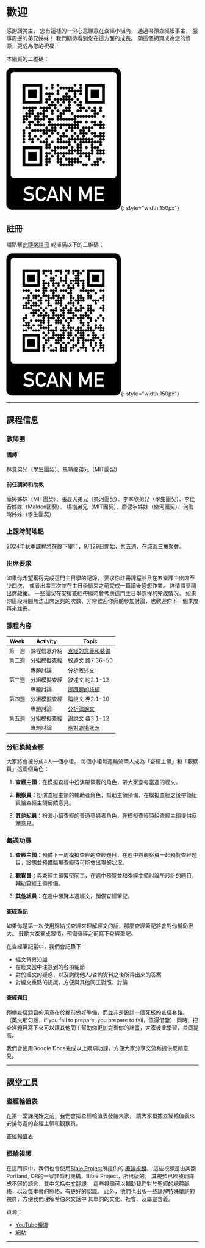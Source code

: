 # 歡迎

感謝讚美主，
您有這樣的一份心意願意在查經小組內，
通過帶領查經服事主，
服事周邊的弟兄姊妹！
我們期待看到您在這方面的成長。
願這個網頁成為您的資源，更成為您的祝福！

本網頁的二維碼：

![](./images/website-qrcode.png){: style="width:150px"}

## 註冊

請點擊[此鏈接註冊](https://airtable.com/shrS5gKu57LudKDSh)
或掃描以下的二維碼：

![](./images/registration-qrcode.png){: style="width:150px"}

<!-- 本季課堂已停止接受註冊，請等到下一季課堂開放再註冊。-->

---

## 課程信息

### 教師團

#### 講師

林意弟兄（學生團契）、馬靖龍弟兄（MIT團契）

#### 前任講師和助教

龐婷姊妹（MIT團契）、張晨天弟兄（樂河團契）、李季欣弟兄（學生團契）、李佳音姊妹（Malden团契）、
楊栩弟兄（MIT團契）、廖偲宇姊妹（樂河團契）、何海晴姊妹（學生團契）

### 上課時間地點

<!-- 疫情期間，我們的課堂會在Discord上進行。 -->

2024年秋季課程將在線下舉行，9月29日開始，共五週，在城區三樓聚會。

### 出席要求

如果你希望獲得完成這門主日學的記錄，
要求你註冊課程並且在五堂課中出席至少四次，
或者出席三次並在主日學結束之前完成一篇讀後感想作業。
詳情請參閱[出席政策](./completion-policy.md)。
一些團契在安排查經帶領時會考慮這門主日學課程的完成情況。
如果你這段時間無法出席足夠的次數，非常歡迎你旁聽參加討論，也歡迎你下一個季度再來註冊。

### 課程內容

| Week   | Activity     | Topic                                                   |
|--------|--------------|---------------------------------------------------------|
| 第一週 | 課程信息介紹 | [查經的意義和裝備](class-notes/lesson-1-foundations.md) |
| 第二週 | 分組模擬查經 | 敘述文 路7:36-50                                        |
|        | 專題討論     | [分析敘述文](class-notes/lesson-2-narrative.md)         |
| 第三週 | 分組模擬查經 | 敘述文 約2:1-12                                         |
|        | 專題討論     | [提問題的技術](class-notes/lesson-3-questioning.md)     |
| 第四週 | 分組模擬查經 | 論說文 弗2:1-10                                         |
|        | 專題討論     | [分析論說文](class-notes/lesson-4-argumentation.md)     |
| 第五週 | 分組模擬查經 | 論說文 各3:1-12                                         |
|        | 專題討論     | [應對臨場狀況](class-notes/lesson-5-situations.md)      |

### 分組模擬查經

大家將會被分成4人一個小組。
每個小組每週輪流兩人成為「查經主領」和「觀察員」這兩個角色：

1. **查經主領**：在模擬查經中扮演帶領著的角色，帶大家查考當週的經文。

2. **觀察員**：扮演查經主領的輔助者角色，幫助主領預備，在模擬查經之後帶領組員給查經主領反饋意見。

3. **其他組員**：扮演小組查經的普通參與者角色，在模擬查經時給查經主領提供反饋意見。

### 每週功課

1. **查經主領**：預備下一周模擬查經的查經題目，在週中與觀察員一起預覽查經題目，設想並預備臨場查經時可能會出現的狀況。

2. **觀察員**：與查經主領緊密同工，在週中預覽並和查經主領討論所設計的題目，輔助查經主領預備。

3. **其他組員**：在週中預覽本週經文，預備查經筆記。

#### 查經筆記

如果你是第一次使用歸納式查經來理解經文的話，那麼查經筆記將會對你幫助很大。
鼓勵大家養成習慣，預備查經之前寫下查經筆記。

在查經筆記當中，我們會記錄下：

- 經文背景知識
- 在經文當中注意到的各項細節
- 對於經文的疑惑，以及詢問他人/咨詢資料之後所得出來的答案
- 對經文重點的認識，方便與其他同工對照、討論

#### 查經題目

預備查經題目的用意在於提前做好準備，而並非是設計一個死板的查經套路。
（英文那句話，if you fail to prepare, you prepare to fail，值得借鑒）
同時，把查經題目寫下來可以讓其他同工幫助你更加完善你的計畫，大家彼此學習，共同提高。

我們會使用Google Docs完成以上兩項功課，方便大家分享交流和提供反饋意見。

---

## 課堂工具

### 查經輪值表

在第一堂課開始之前，我們會把查經輪值表發給大家，
請大家根據查經輪值表來安排每週的查經主領和觀察員。

[查經輪值表](https://docs.google.com/document/d/1jERo05SlaO2CEmdAoZC2BRji3vBARIRoWIytV80N66g/edit)

### 概論視頻

在這門課中，我們也會使用[Bible Project](https://bibleproject.com)所提供的
[概論視頻](https://bibleproject.com/explore/#new_testament)。
這些視頻是由美國Portland, OR的一家非盈利機構，Bible Project，所出版的，
其視頻已經被翻譯成不同的語言，其中包括[中文翻譯](https://www.youtube.com/c/BibleProjectMandarinChinese)。
這些視頻可以輔助我們對於聖經的總體脈絡，以及每本書的脈絡，有更好的認識。
此外，他們也出版一些講解特殊單詞的視屏，方便我們理解希伯來文話中
其單詞的文化、社會、及屬靈含義。

資源：

- [YouTube頻道](https://www.youtube.com/user/jointhebibleproject/)
- [網站](https://bibleproject.com)

---
